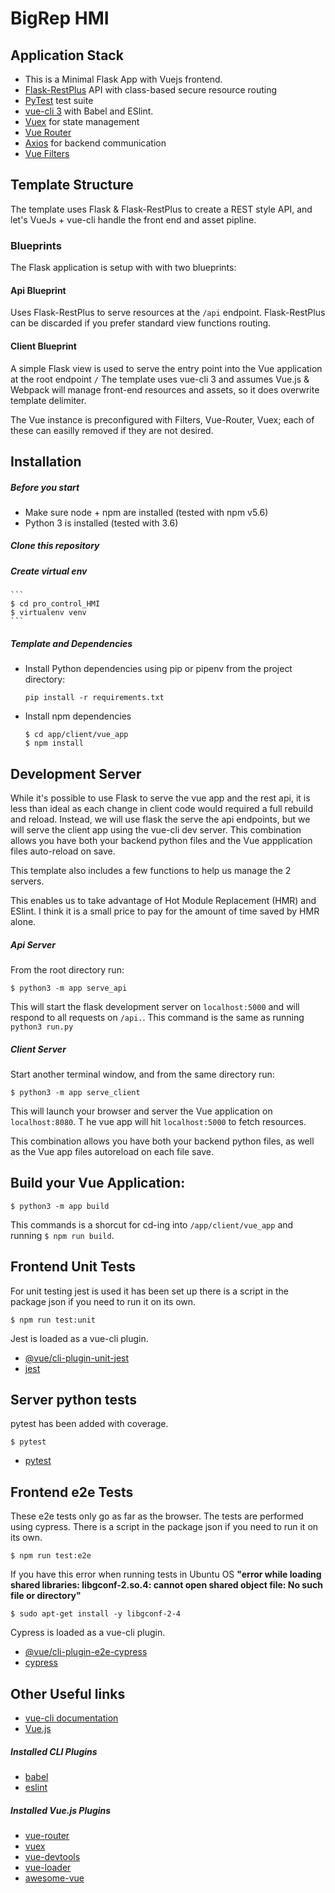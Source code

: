 # BigRep HMI

## Application Stack
* This is a Minimal Flask App with Vuejs frontend.
* [Flask-RestPlus](http://flask-restplus.readthedocs.io) API with class-based secure resource routing
* [PyTest](http://pytest.org) test suite
* [vue-cli 3](https://github.com/vuejs/vue-cli/blob/dev/docs/README.md) with Babel and ESlint.
* [Vuex](https://vuex.vuejs.org/) for state management
* [Vue Router](https://router.vuejs.org/)
* [Axios](https://vuex.vuejs.org/) for backend communication
* [Vue Filters](https://vuejs.org/v2/guide/filters.html)

## Template Structure

The template uses Flask & Flask-RestPlus to create a REST style API,
and let's VueJs + vue-cli handle the front end and asset pipline.

### Blueprints

The Flask application is setup with with two blueprints:


#### Api Blueprint

Uses Flask-RestPlus to serve resources at the `/api` endpoint.
Flask-RestPlus can be discarded if you prefer standard view functions routing.

#### Client Blueprint

A simple Flask view is used to serve the entry point into the Vue application at the root endpoint `/`
The template uses vue-cli 3 and assumes Vue.js & Webpack will manage front-end resources and assets,
so it does overwrite template delimiter.

The Vue instance is preconfigured with Filters, Vue-Router, Vuex; each of these can easilly removed if they are not desired.

## Installation

##### Before you start

* Make sure node + npm are installed (tested with npm v5.6)
* Python 3 is installed (tested with 3.6)

##### Clone this repository

##### Create virtual env
	```
	$ cd pro_control_HMI
	$ virtualenv venv
	```

##### Template and Dependencies

* Install Python dependencies using pip or pipenv from the project directory:

	`pip install -r requirements.txt`

* Install npm dependencies

	```
	$ cd app/client/vue_app
	$ npm install
	```


## Development Server

While it's possible to use Flask to serve the vue app and the rest api, it is less than ideal as each change in client code would required a full rebuild and reload. Instead, we will use flask the serve the api endpoints, but we will serve the client app using the vue-cli dev server.
This combination allows you have both your backend python files and the Vue appplication files auto-reload on save.

This template also includes a few functions to help us manage the 2 servers.

This enables us to take advantage of Hot Module Replacement (HMR) and ESlint.
I think it is a small price to pay for the amount of time saved by HMR alone.

##### Api Server

From the root directory run:

```
$ python3 -m app serve_api
```

This will start the flask development server on `localhost:5000` and will respond to all requests on `/api.`.
This command is the same as running `python3 run.py`

##### Client Server

Start another terminal window, and from the same directory run:

```
$ python3 -m app serve_client
```

This will launch your browser and server the Vue application on `localhost:8080`. T
he vue app will hit `localhost:5000` to fetch resources.

This combination allows you have both your backend python files, as well as the Vue app files autoreload on each file save.


##  Build your Vue Application:

```
$ python3 -m app build
```
This commands is a shorcut for cd-ing into `/app/client/vue_app` and running `$ npm run build`.

## Frontend Unit Tests

For unit testing jest is used it has been set up there is a script in the package json if you need to run it on its own.
```
$ npm run test:unit
```
Jest is loaded as a vue-cli plugin.

* [@vue/cli-plugin-unit-jest](https://github.com/vuejs/vue-cli/tree/dev/packages/%40vue/cli-plugin-unit-jest)
* [jest](https://facebook.github.io/jest/)

## Server python tests

pytest has been added with coverage.

```
$ pytest
```
* [pytest](https://pytest-cov.readthedocs.io/en/latest/)

## Frontend e2e Tests

These e2e tests only go as far as the browser. The tests are performed using cypress. There is a script in the package json if you need to run it on its own.

```
$ npm run test:e2e
```
If you have this error when running tests in Ubuntu OS __"error while loading shared libraries: libgconf-2.so.4: cannot open shared object file: No such file or directory"__

```
$ sudo apt-get install -y libgconf-2-4
```

Cypress is loaded as a vue-cli plugin.

* [@vue/cli-plugin-e2e-cypress](https://github.com/vuejs/vue-cli/tree/dev/packages/%40vue/cli-plugin-e2e-cypress)
* [cypress](https://docs.cypress.io/guides/overview/why-cypress.html#)


## Other Useful links

* [vue-cli documentation](https://github.com/vuejs/vue-cli/tree/dev/docs)
* [Vue.js](https://vuejs.org/)

##### Installed CLI Plugins

* [babel](https://github.com/vuejs/vue-cli/tree/dev/packages/%40vue/cli-plugin-babel)
* [eslint](https://github.com/vuejs/vue-cli/tree/dev/packages/%40vue/cli-plugin-eslint)

##### Installed Vue.js Plugins

* [vue-router](https://router.vuejs.org/en/essentials/getting-started.html)
* [vuex](https://vuex.vuejs.org/en/intro.html)
* [vue-devtools](https://github.com/vuejs/vue-devtools#vue-devtools)
* [vue-loader](https://vue-loader.vuejs.org/en)
* [awesome-vue](https://github.com/vuejs/awesome-vue)
